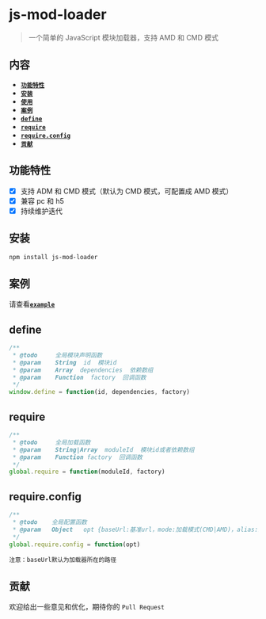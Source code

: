 # js-mod-loader

> 一个简单的 JavaScript 模块加载器，支持 AMD 和 CMD 模式

## 内容

- [**`功能特性`**](#功能特性)
- [**`安装`**](#安装)
- [**`使用`**](#使用)
- [**`案例`**](#案例)
- [**`define`**](#define) 
- [**`require`**](#require)   
- [**`require.config`**](#require.config)   
- [**`贡献`**](#贡献)


## 功能特性
* [x] 支持 ADM 和 CMD 模式（默认为 CMD 模式，可配置成 AMD 模式）
* [x] 兼容 pc 和 h5
* [x] 持续维护迭代

## 安装

```bash
npm install js-mod-loader
```

## 案例

请查看[**`example`**](https://github.com/wanls4583/js-mod-loader/tree/master/src/example)

## define

```javascript
/**
 * @todo     全局模块声明函数
 * @param    String  id  模块id
 * @param    Array  dependencies  依赖数组
 * @param    Function  factory  回调函数
 */
window.define = function(id, dependencies, factory)
```

## require

```javascript
/**
 * @todo     全局加载函数
 * @param    String|Array  moduleId  模块id或者依赖数组
 * @param    Function factory  回调函数
 */
global.require = function(moduleId, factory)	
```

## require.config

```javascript
/**
 * @todo    全局配置函数
 * @param   Object   opt {baseUrl:基准url，mode:加载模式(CMD|AMD)，alias:路径别名}
 */
global.require.config = function(opt)
```
`注意：baseUrl默认为加载器所在的路径`

## 贡献

欢迎给出一些意见和优化，期待你的 `Pull Request`